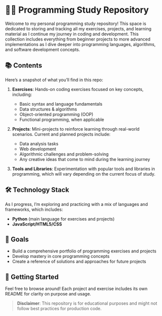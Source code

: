 # 🧑‍💻 Programming Study Repository

Welcome to my personal programming study repository! This space is dedicated to storing and tracking all my exercises, projects, and learning material as I continue my journey in coding and development. This collection includes everything from beginner projects to more advanced implementations as I dive deeper into programming languages, algorithms, and software development concepts.

## 📚 Contents

Here’s a snapshot of what you’ll find in this repo:

1. **Exercises**: Hands-on coding exercises focused on key concepts, including:
   - Basic syntax and language fundamentals
   - Data structures & algorithms
   - Object-oriented programming (OOP)
   - Functional programming, when applicable

2. **Projects**: Mini-projects to reinforce learning through real-world scenarios. Current and planned projects include:
   - Data analysis tasks
   - Web development
   - Algorithmic challenges and problem-solving
   - Any creative ideas that come to mind during the learning journey

3. **Tools and Libraries**: Experimentation with popular tools and libraries in programming, which will vary depending on the current focus of study.

## 🛠️ Technology Stack

As I progress, I’m exploring and practicing with a mix of languages and frameworks, which includes:
- **Python** (main language for exercises and projects)
- **JavaScript/HTML5/CSS**

## 🎯 Goals

- Build a comprehensive portfolio of programming exercises and projects
- Develop mastery in core programming concepts
- Create a reference of solutions and approaches for future projects

## 🚀 Getting Started

Feel free to browse around! Each project and exercise includes its own README for clarity on purpose and usage. 

> **Disclaimer**: This repository is for educational purposes and might not follow best practices for production code.
